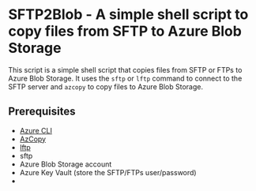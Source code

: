 # SFTP2Blob - A simple shell script to copy files from SFTP to Azure Blob Storage

This script is a simple shell script that copies files from SFTP or FTPs to Azure Blob Storage. 
It uses the `sftp` or `lftp` command to connect to the SFTP server and `azcopy` to copy files to Azure Blob Storage.

## Prerequisites
- [Azure CLI](https://docs.microsoft.com/en-us/cli/azure/install-azure-cli)
- [AzCopy](https://docs.microsoft.com/en-us/azure/storage/common/storage-use-azcopy-v10)
- [lftp](https://lftp.yar.ru/)
- sftp
- Azure Blob Storage account
- Azure Key Vault (store the SFTP/FTPs user/password)
- 